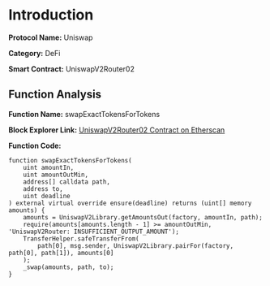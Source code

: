 # Introduction

**Protocol Name:** Uniswap

**Category:** DeFi

**Smart Contract:** UniswapV2Router02

## Function Analysis

**Function Name:** swapExactTokensForTokens

**Block Explorer Link:** [UniswapV2Router02 Contract on Etherscan](https://etherscan.io/address/0x7a250d5630b4cf539739df2c5dacab1fdd68c4f0#code)

**Function Code:**
```solidity
function swapExactTokensForTokens(
    uint amountIn,
    uint amountOutMin,
    address[] calldata path,
    address to,
    uint deadline
) external virtual override ensure(deadline) returns (uint[] memory amounts) {
    amounts = UniswapV2Library.getAmountsOut(factory, amountIn, path);
    require(amounts[amounts.length - 1] >= amountOutMin, 'UniswapV2Router: INSUFFICIENT_OUTPUT_AMOUNT');
    TransferHelper.safeTransferFrom(
        path[0], msg.sender, UniswapV2Library.pairFor(factory, path[0], path[1]), amounts[0]
    );
    _swap(amounts, path, to);
}
